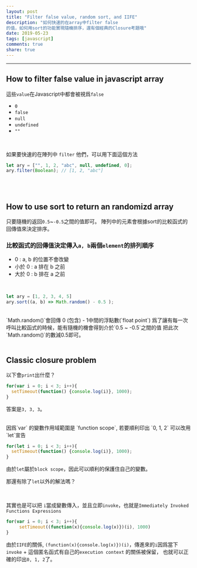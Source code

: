 ```yaml
---
layout: post
title: "Filter false value, random sort, and IIFE"
description: "如何快速的在array中filter false
的值，如何用sort的功能實現隨機排序，還有個經典的Closure考題哦"
date: 2019-05-23
tags: [javascript]
comments: true
share: true
---
```


---

## How to filter false value in javascript array
這些`value`在Javascript中都會被視爲`false`
* `0`
* `false`
* `null`
* `undefined`
* `""`

<br/>

如果要快速的在陣列中 `filter` 他們，可以用下面這個方法
```javascript
let ary = ["", 1, 2, "abc", null, undefined, 0];
ary.filter(Boolean); // [1, 2, "abc"]
```

<br/>
<br/>

## How to use sort to return an randomizd array

只要隨機的返回`0.5`~`-0.5`之間的值即可。
陣列中的元素會根據sort的比較函式的回傳值來決定排序。
<br/>

### 比較函式的回傳值決定傳入`a, b`兩個`element`的排列順序
* 0 : a, b 的位置不會改變
* 小於 0 : a 排在 b 之前
* 大於 0 : b 排在 a 之前

<br/>

```javascript
let ary = [1, 2, 3, 4, 5]
ary.sort((a, b) => Math.random() - 0.5 );
```
<br/>
`Math.random()`會回傳 0 (包含) - 1中間的浮點數(`float point`)
爲了讓有每一次呼叫比較函式的時候，能有隨機的機會得到介於`0.5 ~ -0.5`之間的值
把此次`Math.random()`的數減0.5即可。

<br/>
<br/>

## Classic closure problem

以下會`print`出什麼？
```javascript
for(var i = 0; i < 3; i++){
  setTimeout(function() {console.log(i)}, 1000);
} 
```

答案是`3, 3, 3`。

<br/>
因爲`var` 的變數作用域範圍是 `function scope`,  若要順利印出 `0, 1, 2` 可以改用 `let`宣告

```javascript
for(let i = 0; i < 3; i++){
  setTimeout(function() {console.log(i)}, 1000);
}
```

由於`let`屬於`block scope`，因此可以順利的保護住自己的變數。

那還有除了`let`以外的解法嗎？

<br/>

其實也是可以把 `i`當成變數傳入，並且立即`invoke`，也就是`Immediately Invoked Functions Expressions`

```javascript
for(var i = 0; i < 3; i++){
	 setTimeout((function(x){console.log(x)})(i), 1000)
}
```

由於`IIFE`的關係, `(function(x){console.log(x)})(i)`，傳進來的`i`因爲當下`invoke` + 這個匿名函式有自己的`execution context` 的關係被保留，
也就可以正確的印出`0, 1, 2`了。

